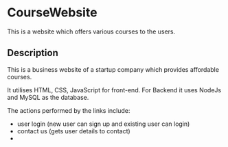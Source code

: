# CourseWebsite
This is a website which offers various courses to the users.

## Description

This is a business website of a startup company which provides affordable courses.

It utilises HTML, CSS, JavaScript for front-end.
For Backend it uses NodeJs and MySQL as the database.

The actions performed by the links include:
 - user login (new user can sign up and existing user can login)
 - contact us (gets user details to contact)
 - 
